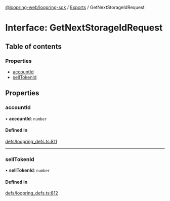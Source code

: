 [@loopring-web/loopring-sdk](../README.md) / [Exports](../modules.md) / GetNextStorageIdRequest

# Interface: GetNextStorageIdRequest

## Table of contents

### Properties

- [accountId](GetNextStorageIdRequest.md#accountid)
- [sellTokenId](GetNextStorageIdRequest.md#selltokenid)

## Properties

### accountId

• **accountId**: `number`

#### Defined in

[defs/loopring_defs.ts:811](https://github.com/Loopring/loopring_sdk/blob/9d83b66/src/defs/loopring_defs.ts#L811)

___

### sellTokenId

• **sellTokenId**: `number`

#### Defined in

[defs/loopring_defs.ts:812](https://github.com/Loopring/loopring_sdk/blob/9d83b66/src/defs/loopring_defs.ts#L812)
